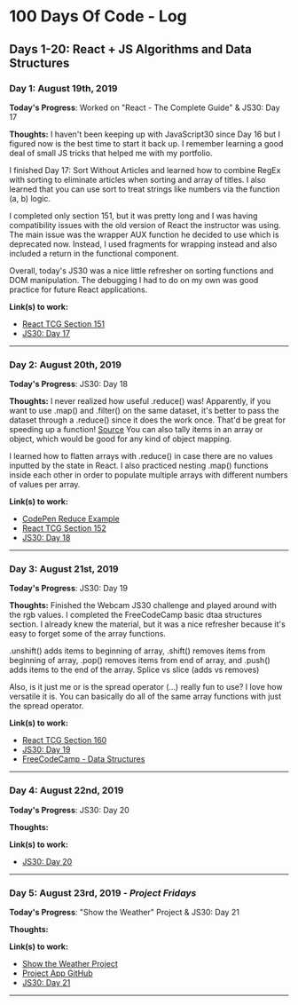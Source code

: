 # 100 Days Of Code - Log

## Days 1-20: React + JS Algorithms and Data Structures

### Day 1: August 19th, 2019

**Today's Progress**: Worked on "React - The Complete Guide" & JS30: Day 17

**Thoughts:** I haven't been keeping up with JavaScript30 since Day 16 but I figured now is the best time to start it back up. I remember learning a good deal of small JS tricks that helped me with my portfolio.

I finished Day 17: Sort Without Articles and learned how to combine RegEx with sorting to eliminate articles when sorting and array of titles. I also learned that you can use sort to treat strings like numbers via the function (a, b) logic.

I completed only section 151, but it was pretty long and I was having compatibility issues with the old version of React the instructor was using. The main issue was the wrapper AUX function he decided to use which is deprecated now. Instead, I used fragments for wrapping instead and also included a return in the functional component.

Overall, today's JS30 was a nice little refresher on sorting functions and DOM manipulation. The debugging I had to do on my own was good practice for future React applications.

**Link(s) to work:** 
* [React TCG Section 151](https://www.udemy.com/react-the-complete-guide-incl-redux/learn/lecture/13556476?start=0#overview)
* [JS30: Day 17](https://github.com/r742davis/JavaScript30/tree/master/17%20-%20Sort%20Without%20Articles)
___

### Day 2: August 20th, 2019

**Today's Progress**: JS30: Day 18

**Thoughts:** I never realized how useful .reduce() was! Apparently, if you want to use .map() and .filter() on the same dataset, it's better to pass the dataset through a .reduce() since it does the work once. That'd be great for speeding up a function! [Source](https://www.freecodecamp.org/news/reduce-f47a7da511a9/) You can also tally items in an array or object, which would be good for any kind of object mapping. 

I learned how to flatten arrays with .reduce() in case there are no values inputted by the state in React. I also practiced nesting .map() functions inside each other in order to populate multiple arrays with different numbers of values per array. 

**Link(s) to work:**
* [CodePen Reduce Example](https://codepen.io/rdavis90/pen/VwZKood?editors=1011)
* [React TCG Section 152](https://www.udemy.com/react-the-complete-guide-incl-redux/learn/lecture/13556484#questions/7944074)
* [JS30: Day 18](https://github.com/r742davis/JavaScript30/tree/master/18%20-%20Adding%20Up%20Times%20with%20Reduce)
___

### Day 3: August 21st, 2019

**Today's Progress**: JS30: Day 19

**Thoughts:** Finished the Webcam JS30 challenge and played around with the rgb values. I completed the FreeCodeCamp basic dtaa structures section. I already knew the material, but it was a nice refresher because it's easy to forget some of the array functions. 

.unshift() adds items to beginning of array, .shift() removes items from beginning of array, .pop() removes items from end of array, and .push() adds items to the end of the array. Splice vs slice (adds vs removes)

Also, is it just me or is the spread operator (...) really fun to use? I love how versatile it is. You can basically do all of the same array functions with just the spread operator.

**Link(s) to work:** 
* [React TCG Section 160](https://www.udemy.com/react-the-complete-guide-incl-redux/learn/lecture/8109026?start=0#overview)
* [JS30: Day 19](https://github.com/r742davis/JavaScript30/tree/master/19%20-%20Webcam%20Fun)
* [FreeCodeCamp - Data Structures](https://learn.freecodecamp.org/javascript-algorithms-and-data-structures/basic-data-structures)
___

### Day 4: August 22nd, 2019

**Today's Progress**: JS30: Day 20

**Thoughts:** 

**Link(s) to work:** 
* [JS30: Day 20](https://github.com/r742davis/JavaScript30/tree/master/20%20-%20Speech%20Detection)
___

### Day 5: August 23rd, 2019 - *Project Fridays*

**Today's Progress**: "Show the Weather" Project & JS30: Day 21

**Thoughts:** 

**Link(s) to work:** 
* [Show the Weather Project](https://learn.freecodecamp.org/coding-interview-prep/take-home-projects/show-the-local-weather)
* [Project App GitHub]()
* [JS30: Day 21](https://github.com/r742davis/JavaScript30/tree/master/21%20-%20Geolocation)
___


